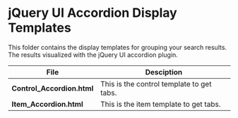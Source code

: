 jQuery UI Accordion Display Templates
================

This folder contains the display templates for grouping your search results. The results visualized with the jQuery UI accordion plugin.

File | Desciption
--- | ---
__Control_Accordion.html__ | This is the control template to get tabs.
__Item_Accordion.html__ | This is the item template to get tabs.

